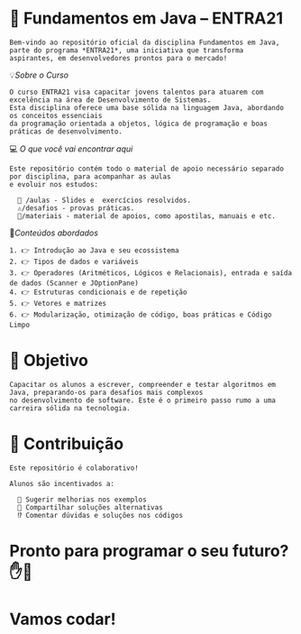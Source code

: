 # 🚀 Fundamentos em Java – ENTRA21

    Bem-vindo ao repositório oficial da disciplina Fundamentos em Java, parte do programa *ENTRA21*, uma iniciativa que transforma 
    aspirantes, em desenvolvedores prontos para o mercado!

💡*Sobre o Curso*

    O curso ENTRA21 visa capacitar jovens talentos para atuarem com excelência na área de Desenvolvimento de Sistemas. 
    Esta disciplina oferece uma base sólida na linguagem Java, abordando os conceitos essenciais 
    da programação orientada a objetos, lógica de programação e boas práticas de desenvolvimento.

💻 *O que você vai encontrar aqui*
  
    Este repositório contém todo o material de apoio necessário separado por disciplina, para acompanhar as aulas 
    e evoluir nos estudos:

      🔰 /aulas - Slides e  exercícios resolvidos.
      ⚠️/desafios - provas práticas.
      📂/materiais - material de apoios, como apostilas, manuais e etc.

💊*Conteúdos abordados*

    1. 👉 Introdução ao Java e seu ecossistema
    2. 👉 Tipos de dados e variáveis
    3. 👉 Operadores (Aritméticos, Lógicos e Relacionais), entrada e saída de dados (Scanner e JOptionPane)
    4. 👉 Estruturas condicionais e de repetição
    5. 👉 Vetores e matrizes
    6. 👉 Modularização, otimização de código, boas práticas e Código Limpo

# 🎯 Objetivo
    Capacitar os alunos a escrever, compreender e testar algoritmos em Java, preparando-os para desafios mais complexos 
    no desenvolvimento de software. Este é o primeiro passo rumo a uma carreira sólida na tecnologia.

# 🤝 Contribuição
    Este repositório é colaborativo! 

    Alunos são incentivados a:

      💭 Sugerir melhorias nos exemplos
      🎁 Compartilhar soluções alternativas
      ⁉️ Comentar dúvidas e soluções nos códigos

# Pronto para programar o seu futuro? ✋👊

# Vamos codar! 
